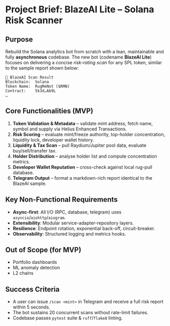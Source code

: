 # Project Brief: BlazeAI Lite – Solana Risk Scanner

## Purpose
Rebuild the Solana analytics bot from scratch with a lean, maintainable and fully **asynchronous** codebase.  The new bot (codename **BlazeAI Lite**) focuses on delivering a concise *risk-rating scan* for any SPL token, similar to the sample report shown below:

```
🧠 BlazeAI Scan Result
Blockchain:  Solana
Token Name:  RugMeNot ($RMN)
Contract:    5k3d…Ab9L
…
```

## Core Functionalities (MVP)
1. **Token Validation & Metadata** – validate mint address, fetch name, symbol and supply via Helius Enhanced Transactions.
2. **Risk Scoring** – evaluate mint/freeze authority, top-holder concentration, liquidity lock, developer wallet history.
3. **Liquidity & Tax Scan** – pull Raydium/Jupiter pool data, evaluate buy/sell/transfer tax.
4. **Holder Distribution** – analyse holder list and compute concentration metrics.
5. **Developer Wallet Reputation** – cross-check against local rug-pull database.
6. **Telegram Output** – format a markdown-rich report identical to the BlazeAI sample.

## Key Non-Functional Requirements
* **Async-first**: All I/O (RPC, database, telegram) uses `asyncio`/`aiohttp`/`aiogram`.
* **Extensibility**: Modular service-adapter-repository layers.
* **Resilience**: Endpoint rotation, exponential back-off, circuit-breaker.
* **Observability**: Structured logging and metrics hooks.

## Out of Scope (for MVP)
* Portfolio dashboards
* ML anomaly detection
* L2 chains

## Success Criteria
* A user can issue `/scan <mint>` in Telegram and receive a full risk report within 5 seconds.
* The bot sustains 20 concurrent scans without rate-limit failures.
* Codebase passes `pytest` suite & `ruff`/`flake8` linting. 